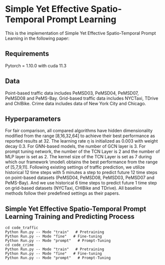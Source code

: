 # Simple Yet Effective Spatio-Temporal Prompt Learning #
This is the implementation of Simple Yet Effective Spatio-Temporal Prompt Learning in the following paper:

## Requirements ##
Pytorch = 1.10.0 with cuda 11.3

## Data ##
Point-based traffic data includes PeMSD03, PeMSD04, PeMSD07, PeMSD08 and PeMS-Bay. Grid-based traffic data includes NYCTaxi, TDrive and ChIBike.  Crime data includes data of New York City and Chicago.



## Hyperparameters ##
For fair comparison, all compared algorithms have hidden dimensionality modified from the range [8,16,32,64] to achieve their best performance as reported results at 32. The learning rate $\eta$ is initialized as 0.003 with weight decay 0.3. For GNN-based models, the number of GCN layer is 3. For prompt tuning network, the number of the TCN Layer is 2 and the number of MLP layer is set as 2. The kernel size of the TCN Layer is set as 7 during which our framework \model\ obtains the best performance from the range of [5,7,9,11]. Following existing settings of traffic prediction, we utilize historical 12 time steps with 5 minutes a step to predict future 12 time steps on point-based datasets (PeMSD04, PeMSD08, PeMSD03, PeMSD07 and PeMS-Bay). And we use historical 6 time steps to predict future 1 time step on grid-based datasets (NYCTaxi, CHIBike and TDrive). All baseline methods follow their predefined settings as their papers.  

## Simple Yet Effective Spatio-Temporal Prompt Learning Training and Predicting Process ##
    cd code_traffic
    Python Run.py -- Mode "train"   # Pretraining
    Python Run.py -- Mode "fine"   # Fine-tuning
    Python Run.py -- Mode "prompt"   # Prompt-Tuning
    cd code_crime
    Python Run.py -- Mode "train"   # Pretraining
    Python Run.py -- Mode "fine"   # Fine-tuning
    Python Run.py -- Mode "prompt"   # Prompt-Tuning










